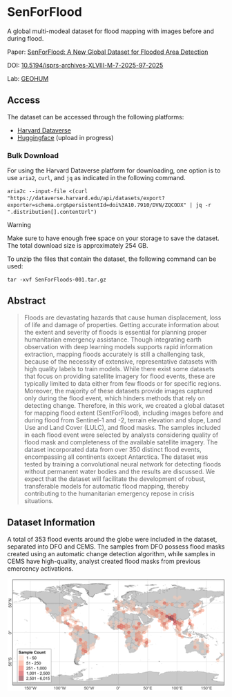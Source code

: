 # SenForFlood

A global multi-modeal dataset for flood mapping with images before and during flood.

Paper: [SenForFlood: A New Global Dataset for Flooded Area Detection](https://isprs-archives.copernicus.org/articles/XLVIII-M-7-2025/97/2025/)

DOI: [10.5194/isprs-archives-XLVIII-M-7-2025-97-2025](https://doi.org/10.5194/isprs-archives-XLVIII-M-7-2025-97-2025)

Lab: [GEOHUM](https://geohum.eu)

## Access

The dataset can be accessed through the following platforms:
  - [Harvard Dataverse](https://doi.org/10.7910/DVN/ZQCODX)
  - [Huggingface](https://huggingface.co/datasets/matosak/SenForFlood) (upload in progress)

### Bulk Download

For using the Harvard Dataverse platform for downloading, one option is to use `aria2`, `curl`, and `jq` as indicated in the following command.

```
aria2c --input-file <(curl "https://dataverse.harvard.edu/api/datasets/export?exporter=schema.org&persistentId=doi%3A10.7910/DVN/ZQCODX" | jq -r ".distribution[].contentUrl")
```

> [!WARNING]  
> Make sure to have enough free space on your storage to save the dataset. The total download size is approximately 254 GB.

To unzip the files that contain the dataset, the following command can be used:

```
tar -xvf SenForFloods-001.tar.gz
```

## Abstract

> Floods are devastating hazards that cause human displacement, loss of life and damage of properties. Getting accurate information about the extent and severity of floods is essential for planning proper humanitarian emergency assistance. Though integrating earth observation with deep learning models supports rapid information extraction, mapping floods accurately is still a challenging task, because of the necessity of extensive, representative datasets with high quality labels to train models. While there exist some datasets that focus on providing satellite imagery for flood events, these are typically limited to data either from few floods or for specific regions. Moreover, the majority of these datasets provide images captured only during the flood event, which hinders methods that rely on detecting change. Therefore, in this work, we created a global dataset for mapping flood extent (SentForFlood), including images before and during flood from Sentinel-1 and -2, terrain elevation and slope, Land Use and Land Cover (LULC), and flood masks. The samples included in each flood event were selected by analysts considering quality of flood mask and completeness of the available satellite imagery. The dataset incorporated data from over 350 distinct flood events, encompassing all continents except Antarctica. The dataset was tested by training a convolutional neural network for detecting floods without permanent water bodies and the results are discussed. We expect that the dataset will facilitate the development of robust, transferable models for automatic flood mapping, thereby contributing to the humanitarian emergency repose in crisis situations.

## Dataset Information

A total of 353 flood events around the globe were included in the dataset, separated into DFO and CEMS. The samples from DFO possess flood masks created using an automatic change detection algorithm, while samples in CEMS have high-quality, analyst created flood masks from previous emercency activations.

![Dataset Sample Count by Region](Images/MapSampleCount_hex.png)